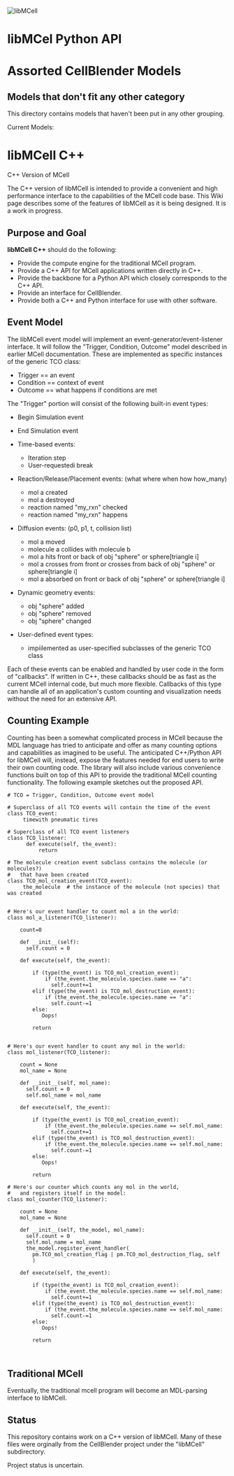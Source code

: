 ![libMCell](libMCellCPP.png?raw=true "libMCell")

# libMCel  Python API

# Assorted CellBlender Models
## Models that don't fit any other category

This directory contains models that haven't been put in any other grouping.

Current Models:


# libMCell C++

C++ Version of MCell

The C++ version of libMCell is intended to provide a convenient and high performance interface to the capabilities of the MCell code base. This Wiki page describes some of the features of libMCell as it is being designed. It is a work in progress.

## Purpose and Goal

**libMCell C++** should do the following:

* Provide the compute engine for the traditional MCell program.
* Provide a C++ API for MCell applications written directly in C++.
* Provide the backbone for a Python API which closely corresponds to the C++ API.
* Provide an interface for CellBlender.
* Provide both a C++ and Python interface for use with other software.

## Event Model

The libMCell event model will implement an event-generator/event-listener interface. It will follow the "Trigger, Condition, Outcome" model described in earlier MCell documentation. These are implemented as specific instances of the generic TCO class:

* Trigger == an event
* Condition == context of event
* Outcome == what happens if conditions are met

The "Trigger" portion will consist of the following built-in event types:

* Begin Simulation event

* End Simulation event

* Time-based events:
    * Iteration step
    * User-requestedi break

* Reaction/Release/Placement events: (what where when how how_many)
    * mol a created
    * mol a destroyed
    * reaction named "my_rxn" checked
    * reaction named "my_rxn" happens 

* Diffusion events: (p0, p1, t, collision list)
    * mol a moved
    * molecule a collides with molecule b
    * mol a hits front or back of obj "sphere" or sphere[triangle i]
    * mol a crosses from front or crosses from back of obj "sphere" or sphere[triangle i]
    * mol a absorbed on front or back of obj "sphere" or sphere[triangle i]

* Dynamic geometry events:
    * obj "sphere" added
    * obj "sphere" removed
    * obj "sphere" changed

* User-defined event types:
    * impiilemented as user-specified subclasses of the generic TCO class

Each of these events can be enabled and handled by user code in the form of "callbacks". If written in C++, these callbacks should be as fast as the current MCell internal code, but much more flexible. Callbacks of this type can handle all of an application's custom counting and visualization needs without the need for an extensive API.

## Counting Example

Counting has been a somewhat complicated process in MCell because the MDL language has tried to anticipate and offer as many counting options and capabilities as imagined to be useful. The anticipated C++/Python API for libMCell will, instead, expose the features needed for end users to write their own counting code. The library will also include various convenience functions built on top of this API to provide the traditional MCell counting functionality. The following example sketches out the proposed API.

```
# TCO = Trigger, Condition, Outcome event model

# Superclass of all TCO events will contain the time of the event
class TCO_event:
     timewith pneumatic tires

# Superclass of all TCO event listeners
class TCO_listener:
      def execute(self, the_event):
          return

# The molecule creation event subclass contains the molecule (or molecules?)
#   that have been created
class TCO_mol_creation_event(TCO_event):
     the_molecule  # the instance of the molecule (not species) that was created


# Here's our event handler to count mol a in the world:
class mol_a_listener(TCO_listener):

    count=0

    def __init__(self):
      self.count = 0

    def execute(self, the_event):

        if (type(the_event) is TCO_mol_creation_event):
            if (the_event.the_molecule.species.name == "a":
              self.count+=1
        elif (type(the_event) is TCO_mol_destruction_event):
            if (the_event.the_molecule.species.name == "a":
              self.count-=1
        else:
           Oops!

        return


# Here's our event handler to count any mol in the world:
class mol_listener(TCO_listener):
 
    count = None
    mol_name = None

    def __init__(self, mol_name):
      self.count = 0
      self.mol_name = mol_name

    def execute(self, the_event):

        if (type(the_event) is TCO_mol_creation_event):
            if (the_event.the_molecule.species.name == self.mol_name:
              self.count+=1
        elif (type(the_event) is TCO_mol_destruction_event):
            if (the_event.the_molecule.species.name == self.mol_name:
              self.count-=1
        else:
           Oops!

        return

# Here's our counter which counts any mol in the world,
#   and registers itself in the model:
class mol_counter(TCO_listener):
 
    count = None
    mol_name = None

    def __init__(self, the_model, mol_name):
      self.count = 0
      self.mol_name = mol_name
      the_model.register_event_handler(
        pm.TCO_mol_creation_flag | pm.TCO_mol_destruction_flag, self
        )

    def execute(self, the_event):

        if (type(the_event) is TCO_mol_creation_event):
            if (the_event.the_molecule.species.name == self.mol_name:
              self.count+=1
        elif (type(the_event) is TCO_mol_destruction_event):
            if (the_event.the_molecule.species.name == self.mol_name:
              self.count-=1
        else:
           Oops!

        return



```



## Traditional MCell

Eventually, the traditional mcell program will become an MDL-parsing interface to libMCell.

## Status

This repository contains work on a C++ version of libMCell. Many of these files
were orginally from the CellBlender project under the "libMCell" subdirectory.

Project status is uncertain.

